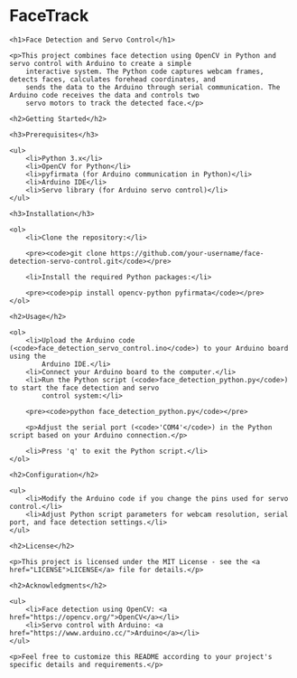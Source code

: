 # FaceTrack
<!DOCTYPE html>
<html lang="en">

<head>
    <meta charset="UTF-8">
    <meta name="viewport" content="width=device-width, initial-scale=1.0">
    <title>Face Detection and Servo Control</title>
</head>

<body>

    <h1>Face Detection and Servo Control</h1>

    <p>This project combines face detection using OpenCV in Python and servo control with Arduino to create a simple
        interactive system. The Python code captures webcam frames, detects faces, calculates forehead coordinates, and
        sends the data to the Arduino through serial communication. The Arduino code receives the data and controls two
        servo motors to track the detected face.</p>

    <h2>Getting Started</h2>

    <h3>Prerequisites</h3>

    <ul>
        <li>Python 3.x</li>
        <li>OpenCV for Python</li>
        <li>pyfirmata (for Arduino communication in Python)</li>
        <li>Arduino IDE</li>
        <li>Servo library (for Arduino servo control)</li>
    </ul>

    <h3>Installation</h3>

    <ol>
        <li>Clone the repository:</li>

        <pre><code>git clone https://github.com/your-username/face-detection-servo-control.git</code></pre>

        <li>Install the required Python packages:</li>

        <pre><code>pip install opencv-python pyfirmata</code></pre>
    </ol>

    <h2>Usage</h2>

    <ol>
        <li>Upload the Arduino code (<code>face_detection_servo_control.ino</code>) to your Arduino board using the
            Arduino IDE.</li>
        <li>Connect your Arduino board to the computer.</li>
        <li>Run the Python script (<code>face_detection_python.py</code>) to start the face detection and servo
            control system:</li>

        <pre><code>python face_detection_python.py</code></pre>

        <p>Adjust the serial port (<code>'COM4'</code>) in the Python script based on your Arduino connection.</p>

        <li>Press 'q' to exit the Python script.</li>
    </ol>

    <h2>Configuration</h2>

    <ul>
        <li>Modify the Arduino code if you change the pins used for servo control.</li>
        <li>Adjust Python script parameters for webcam resolution, serial port, and face detection settings.</li>
    </ul>

    <h2>License</h2>

    <p>This project is licensed under the MIT License - see the <a href="LICENSE">LICENSE</a> file for details.</p>

    <h2>Acknowledgments</h2>

    <ul>
        <li>Face detection using OpenCV: <a href="https://opencv.org/">OpenCV</a></li>
        <li>Servo control with Arduino: <a href="https://www.arduino.cc/">Arduino</a></li>
    </ul>

    <p>Feel free to customize this README according to your project's specific details and requirements.</p>

</body>

</html>
